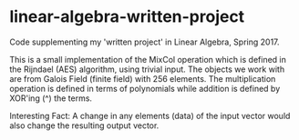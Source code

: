 # linear-algebra-written-project

Code supplementing my 'written project' in Linear Algebra, Spring 2017.

This is a small implementation of the MixCol operation which is defined in the Rijndael (AES) algorithm, using trivial input. The objects we work with are from Galois Field (finite field) with 256 elements. The multiplication operation is defined in terms of polynomials while addition is defined by XOR'ing (^) the terms. 

Interesting Fact: A change in any elements (data) of the input vector would also change the resulting output vector.
